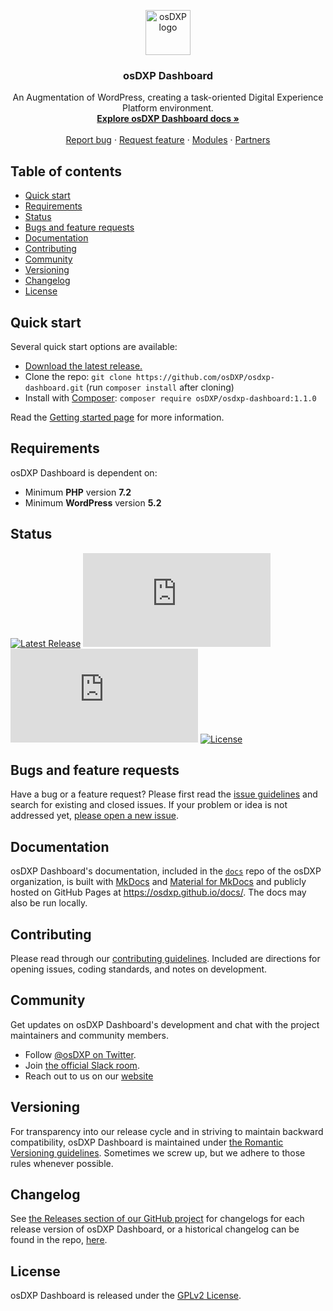 <p align="center">
  <a target="_blank" href="https://osdxp.org/">
    <img src="https://avatars2.githubusercontent.com/u/56093846?s=200&v=4" alt="osDXP logo" width="72" height="72">
  </a>
</p>

<h3 align="center">osDXP Dashboard</h3>


<p align="center">
  An Augmentation of WordPress, creating a task-oriented Digital Experience Platform environment.
  <br>
  <a href="https://osdxp.github.io/docs/"><strong>Explore osDXP Dashboard docs »</strong></a>
  <br>
  <br>
  <a href="https://github.com/osDXP/osdxp-dashboard/issues/new?template=bug_report.md&labels=bug">Report bug</a>
  ·
  <a href="https://github.com/osDXP/osdxp-dashboard/issues/new?template=feature_request.md&labels=feature">Request feature</a>
  ·
  <a href="https://osdxp.org/modules/">Modules</a>
  ·
  <a href="https://osdxp.org/partners/">Partners</a>
</p>


## Table of contents

- [Quick start](#quick-start)
- [Requirements](#requirements)
- [Status](#status)
- [Bugs and feature requests](#bugs-and-feature-requests)
- [Documentation](#documentation)
- [Contributing](#contributing)
- [Community](#community)
- [Versioning](#versioning)
- [Changelog](#changelog)
- [License](#license)


## Quick start

Several quick start options are available:

- [Download the latest release.](https://github.com/osDXP/osdxp-dashboard/releases/download/v1.1.0/osdxp-dashboard.zip)
- Clone the repo: `git clone https://github.com/osDXP/osdxp-dashboard.git` (run `composer install` after cloning)
- Install with [Composer](https://getcomposer.org/): `composer require osDXP/osdxp-dashboard:1.1.0`

Read the [Getting started page](https://osdxp.github.io/docs/getting-started/) for more information.


## Requirements

osDXP Dashboard is dependent on:

- Minimum **PHP** version **7.2**
- Minimum **WordPress** version **5.2**


## Status

[![Latest Release](https://img.shields.io/github/v/release/osDXP/osdxp-dashboard)](https://github.com/osDXP/osdxp-dashboard/releases)
[![CSS gzip size](https://img.badgesize.io/osDXP/osdxp-dashboard/master/build/style-admin.min.css?compression=gzip&label=CSS+gzip+size)](https://github.com/osDXP/osdxp-dashboard/tree/master/build/style-admin.min.css)
[![JS gzip size](https://img.badgesize.io/osDXP/osdxp-dashboard/master/build/app.min.js?compression=gzip&label=JS+gzip+size)](https://github.com/osDXP/osdxp-dashboard/tree/master/build/app.min.js)
[![License](https://img.shields.io/github/license/osDXP/osdxp-dashboard)](https://github.com/osDXP/osdxp-dashboard/blob/master/LICENSE)

## Bugs and feature requests

Have a bug or a feature request? Please first read the [issue guidelines](https://github.com/osDXP/osdxp-dashboard/blob/master/.github/CONTRIBUTING.md#using-the-issue-tracker) and search for existing and closed issues. If your problem or idea is not addressed yet, [please open a new issue](https://github.com/osDXP/osdxp-dashboard/issues/new).


## Documentation

osDXP Dashboard's documentation, included in the [`docs`](https://github.com/osDXP/docs/) repo of the osDXP organization, is built with [MkDocs](https://www.mkdocs.org/) and [Material for MkDocs](https://squidfunk.github.io/mkdocs-material/) and publicly hosted on GitHub Pages at <https://osdxp.github.io/docs/>. The docs may also be run locally.


## Contributing

Please read through our [contributing guidelines](https://github.com/osDXP/osdxp-dashboard/blob/master/.github/CONTRIBUTING.md). Included are directions for opening issues, coding standards, and notes on development.


## Community

Get updates on osDXP Dashboard's development and chat with the project maintainers and community members.

- Follow [@osDXP on Twitter](https://twitter.com/osdxp).
- Join [the official Slack room](https://osdxp.slack.com/).
- Reach out to us on our [website](https://osdxp.org)

## Versioning

For transparency into our release cycle and in striving to maintain backward compatibility, osDXP Dashboard is maintained under [the Romantic Versioning guidelines](http://blog.legacyteam.info/2015/12/romver-romantic-versioning/). Sometimes we screw up, but we adhere to those rules whenever possible.


## Changelog
See [the Releases section of our GitHub project](https://github.com/osDXP/osdxp-dashboard/releases) for changelogs for each release version of osDXP Dashboard,
or a historical changelog can be found in the repo, [here](https://github.com/osDXP/osdxp-dashboard/blob/master/CHANGELOG.md).


## License

osDXP Dashboard is released under the [GPLv2 License](https://github.com/osDXP/osdxp-dashboard/blob/master/LICENSE).
